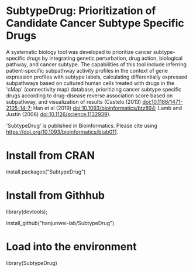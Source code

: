 # SubtypeDrug: Prioritization of Candidate Cancer Subtype Specific Drugs
A systematic biology tool was developed to prioritize cancer subtype-specific drugs by integrating genetic perturbation, drug action, biological pathway, and cancer subtype. The capabilities of this tool include inferring patient-specific subpathway activity profiles in the context of gene expression profiles with subtype labels, calculating differentially expressed subpathways based on cultured human cells treated with drugs in the 'cMap' (connectivity map) database, prioritizing cancer subtype specific drugs according to drug-disease reverse association score based on subpathway, and visualization of results (Castelo (2013) <doi:10.1186/1471-2105-14-7>; Han et al (2019) <doi:10.1093/bioinformatics/btz894>; Lamb and Justin (2006) <doi:10.1126/science.1132939>).   

'SubtypeDrug' is published in Bioinformatics. Please cite using https://doi.org/10.1093/bioinformatics/btab011.


# Install from CRAN
install.packages("SubtypeDrug") 

# Install from Githhub
library(devtools);  

install_github("hanjunwei-lab/SubtypeDrug")

# Load into the environment
library(SubtypeDrug)

